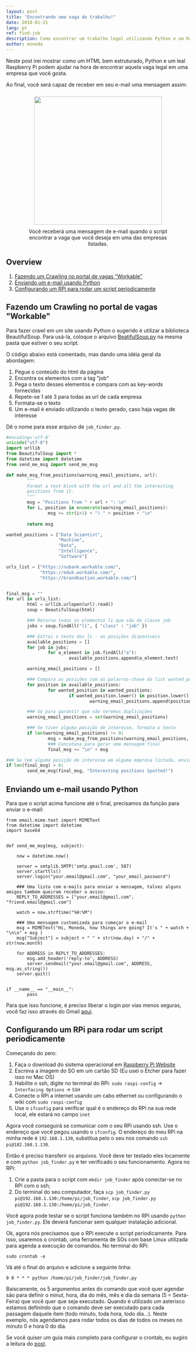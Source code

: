 ```yaml
---
layout: post
title: "Encontrando uma vaga de trabalho!"
date: 2018-01-21
lang: pt
ref: find-job
description: Como encontrar um trabalho legal utilizando Python e um Raspberry Pi.
author: moneda
---
```


Neste post irei mostrar como um HTML bem estruturado, Python e um leal Raspberry Pi podem ajudar na hora de encontrar aquela vaga legal em uma empresa que você gosta.  

Ao final, você será capaz de receber em seu e-mail uma mensagem assim: 

<div align="center">
<figure>
	<a href="images/find-job-email-example.png">
		<img  style="width:350px;margin:10px" src="../../../images/find-job-email-example2.png"/>
	</a>
	<figcaption>Você receberá uma mensagem de e-mail quando o script encontrar a vaga que você deseja em uma das empresas listadas. </figcaption>
</figure>
</div>

## Overview

1. [Fazendo um Crawling no portal de vagas "Workable"](#crawl)
2. [Enviando um e-mail usando Python](#email)
3. [Configurando um RPi para rodar um script periodicamente](#rpi)


## Fazendo um Crawling no portal de vagas "Workable" <a name="#crawl"> </a>

Para fazer crawl em um site usando Python o sugerido é utilizar a biblioteca BeautifulSoup. Para usá-la, coloque o arquivo <a href="../../../files/BeautifulSoup.py">BeatifulSoup.py</a> na mesma pasta que estiver o seu script. 

O código abaixo está comentado, mas dando uma idéia geral da abordagem: 

1. Pegue o conteúdo do html da página
2. Encontra os elementos com a tag "job" 
3. Pega o texto desses elementos e compara com as key-words fornecidas
4. Repete-se 1 até 3 para todas as url de cada empresa
5. Formata-se o texto
6. Um e-mail é enviado utilizando o texto gerado, caso haja vagas de interesse

Dê o nome para esse arquivo de `job_finder.py`.

```python
#encoding='utf-8'
unicode("utf-8")
import urllib
from BeautifulSoup import *
from datetime import datetime
from send_me_msg import send_me_msg

def make_msg_from_positions(warning_email_positions, url):
        """
        Format a text block with the url and all the interesting
        positions from it.
        """
        msg = "Positions from " + url + ": \n"
        for i, position in enumerate(warning_email_positions):
                msg += str(i+1) + ") " + position + "\n"
                
        return msg

wanted_positions = ["Data Scientist",
                    "Machine",
                    "Data",
                    "Intelligence",
                    "Software"]

urls_list = ["https://nubank.workable.com/",
             "https://eduk.workable.com/", 
             "https://brandbastion.workable.com/"]


final_msg = ""
for url in urls_list:
        html = urllib.urlopen(url).read()
        soup = BeautifulSoup(html)

        ### Retorna todas os elementos li que são da classe job 
        jobs = soup.findAll("li", { "class" : "job" })

        ### Extrai o texto dos li - as posições disponíveis
        available_positions = []
        for job in jobs:
                for a_element in job.findAll("a"):
                        available_positions.append(a_element.text)

        warning_email_positions = []

        ### Compara as posições com as palavras-chave da list wanted_positions 
        for position in available_positions:
                for wanted_position in wanted_positions:
                        if wanted_position.lower() in position.lower():
                                warning_email_positions.append(position)

        ### Só para garantir que não teremos duplicações 
        warning_email_positions = set(warning_email_positions)

        ### Se tiver alguma posição de interesse, formata o texto 
        if len(warning_email_positions) != 0:
                msg = make_msg_from_positions(warning_email_positions, url)
                ### Concatena para gerar uma mensagem final 
                final_msg += "\n" + msg

### Se tem alguma posição de interesse em alguma empresa listada, envia o e-mail 
if len(final_msg) > 0:
        send_me_msg(final_msg, "Interesting positions Spotted!")


```

## Enviando um e-mail usando Python <a name="#email"> </a>

Para que o script acima funcione até o final, precisamos da função para enviar o e-mail: 

```
from email.mime.text import MIMEText
from datetime import datetime
import base64


def send_me_msg(msg, subject):

	now = datetime.now()
	 
	server = smtplib.SMTP('smtp.gmail.com', 587)	
	server.starttls()
	server.login("your.email@gmail.com", "your_email_password")

	### Uma lista com e-mails para enviar a mensagem, talvez alguns amigos também queiram receber o aviso:
	REPLY_TO_ADDRESSES = ["your.email@gmail.com", "friend.email@gmail.com"]

	watch = now.strftime("%H:%M")
	
	### Uma mensagem customizada para começar o e-mail
	msg = MIMEText("Hi, Moneda, how things are going? It's " + watch + "\n\n" + msg )
	msg["Subject"] = subject + " " + str(now.day) + "/" + str(now.month)

	for ADDRESS in REPLY_TO_ADDRESSES:
		msg.add_header('reply-to', ADDRESS)
		server.sendmail("your.email@gmail.com", ADDRESS, msg.as_string())
	server.quit()


if __name__ == "__main__":
        pass
```

Para que isso funcione, é preciso liberar o login por vias menos seguras, você faz isso através do Gmail <a href="https://stackoverflow.com/questions/10147455/how-to-send-an-email-with-gmail-as-provider-using-python">aqui</a>.

## Configurando um RPi para rodar um script periodicamente <a name="#rpi"> </a>

Começando do zero: 

1. Faça o download do sistema operacional em [Raspberry Pi Website](www.raspberrypi.org)
2. Escreva a imagem do SO em um cartão SD (Eu usei o Etcher para fazer isso no Mac OS) 
3. Habilite o ssh, digite no terminal do RPi: `sudo raspi-config` -> `Interfacing Options` -> `SSH`
4. Conecte o RPi a internet usando um cabo ethernet ou configurando o wiki com `sudo raspi-config` 
5. Use o `ifconfig` para verificar qual é o endereço do RPi na sua rede local, ele estará no campo `inet` 

Agora você conseguirá se comunicar com o seu RPi usando ssh. Use o endereço que você pegou usando o `ifconfig`. O endereço do meu RPi na minha rede é `192.168.1.130`, substitua pelo o seu nos comando `ssh pi@182.168.1.130`.

Então é preciso transferir os arquivos. Você deve ter testado eles locamente e com `python job_finder.py` e ter verificado o seu funcionamento. Agora no RPi:

1. Crie a pasta para o script com `mkdir job_finder` após conectar-se no RPi com o ssh;
2. Do terminal do seu computador, faça `scp job_finder.py pi@192.168.1.130:/home/pi/job_finder`, `scp job_finder.py pi@192.168.1.130:/home/pi/job_finder`.

Você agora pode testar se o script funciona também no RPi usando `python job_finder.py`. Ele deverá funcionar sem qualquer instalação adicional.

Ok, agora nós precisamos que o RPi execute o script periodicamente. Para isso, usaremos o crontab, uma ferramenta de SOs com base Linux utilizada para agenda a execução de comandos. No terminal do RPi:

```
sudo crontab -e
```

Vá até o final do arquivo e adicione a seguinte linha:

```
0 0 * * * python /home/pi/job_finder/job_finder.py
```

Baiscamente, os 5 argumentos antes do comando que você quer agendar são para definir o minut, hora, dia do mês, mês e dia da semana (5 = Sexta-Feira) que você quer que seja executado. Quando é utilizado um asterisco estamos definindo que o comando deve ser executado para cada passagem daquele item (todo minuto, toda hora, todo dia...). Neste exemplo, nós agendamos para rodar todos os dias de todos os meses no minuto 0 e hora 0 do dia. 

Se você quiser um guia mais completo para configurar o crontab, eu sugiro a leitura do <a href="http://kvz.io/blog/2007/07/29/schedule-tasks-on-linux-using-crontab/">post</a>.



